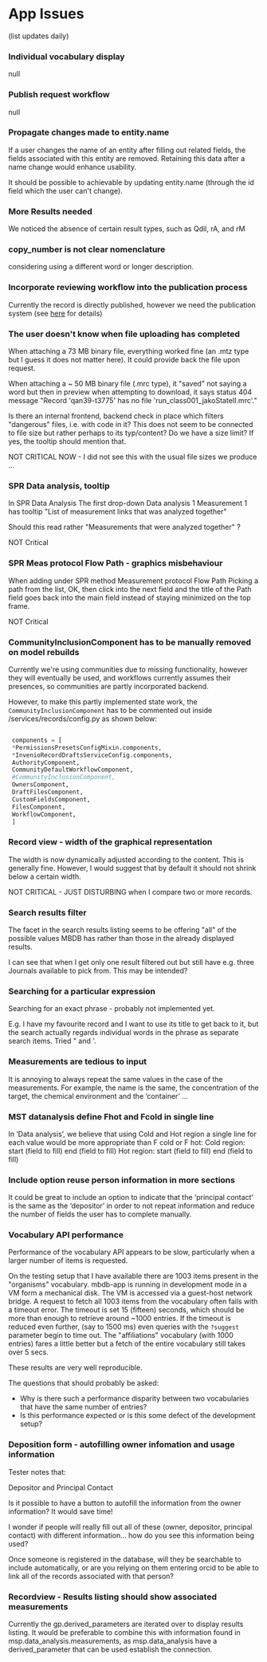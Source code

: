 # App Issues
(list updates daily)

### Individual vocabulary display

null

### Publish request workflow

null

### Propagate changes made to entity.name 

If a user changes the name of an entity after filling out related fields, the fields associated with this entity are removed. Retaining this data after a name change would enhance usability.

It should be possible to achievable by updating entity.name (through the id field which the user can't change). 

### More Results needed 

We noticed the absence of certain result types, such as Qdil, rA, and rM

### copy_number is not clear nomenclature

considering using a different word or longer description.

### Incorporate reviewing workflow into the publication process

Currently the record is directly published, however we need the publication system (see [here](https://github.com/Molecular-Biophysics-Database/mbdb-docs/tree/workflow-descriptions) for details)

### The user doesn't know when file uploading has completed

When attaching a 73 MB binary file, everything worked fine (an .mtz type but I guess it does not matter here). 
It could provide back the file upon request.

When attaching a ~ 50 MB binary file (.mrc type), it "saved" not saying a word but then in preview when attempting to download, it says
status	404
message	"Record 'qan39-t3775' has no file 'run_class001_jakoStateII.mrc'."

Is there an internal frontend, backend check in place which filters "dangerous" files, i.e. with code in it?
This does not seem to be connected to file size but rather perhaps to its typ/content?
Do we have a size limit? If yes, the tooltip should mention that.

NOT CRITICAL NOW - I did not see this with the usual file sizes we produce ...

### SPR Data analysis, tooltip

In SPR
Data Analysis
The first drop-down Data analysis 1 Measurement 1 has tooltip
"List of measurement links that was analyzed together"

Should this read rather
"Measurements that were analyzed together" ?

NOT Critical

### SPR Meas protocol Flow Path - graphics misbehaviour

When adding under SPR method
Measurement protocol
Flow
Path
Picking a path from the list, OK, then click into the next field and the title of the Path field goes back into the main field instead of staying minimized on the top frame.

NOT Critical 

### CommunityInclusionComponent has to be manually removed on model rebuilds

Currently we're using communities due to missing functionality, however they will eventually be used, and workflows currently assumes their presences, so communities are partly incorporated backend. 

However, to make this partly implemented state work, the `CommunityInclusionComponent` has to be commented out inside
<model>/services/records/config.py as shown below:

```python

 components = [
 *PermissionsPresetsConfigMixin.components,
 *InvenioRecordDraftsServiceConfig.components,
 AuthorityComponent,
 CommunityDefaultWorkflowComponent,
 #CommunityInclusionComponent,
 OwnersComponent,
 DraftFilesComponent,
 CustomFieldsComponent,
 FilesComponent,
 WorkflowComponent,
 ]


```

### Record view - width of the graphical representation

The width is now dynamically adjusted according to the content.
This is generally fine.
However, I would suggest that by default it should not shrink below a certain width.

NOT CRITICAL - JUST DISTURBING when I compare two or more records.


### Search results filter

The facet in the search results listing seems to be offering "all" of the possible values MBDB has rather than those in the already displayed results.

I can see that when I get only one result filtered out but still have e.g. three Journals available to pick from.
This may be intended?


### Searching for a particular expression

Searching for an exact phrase - probably not implemented yet.

E.g. I have my favourite record and I want to use its title to get back to it, but the search actually regards individual words in the phrase as separate search items.
Tried " and '.


### Measurements are tedious to input 

 It is annoying to always repeat the same values in the case of the measurements. For example, the name is the same, the concentration of the target, the chemical environment and the ‘container’ ...

### MST datanalysis define Fhot and Fcold in single line 

In ‘Data analysis’, we believe that using Cold and Hot region a single line for each value would be more appropriate than F cold or F hot:
Cold region: start (field to fill) end (field to fill)
Hot region: start (field to fill) end (field to fill)

### Include option reuse person information in more sections 

It could be great to include an option to indicate that the ‘principal contact’ is the same as the ‘depositor’ in order to not repeat information and reduce the number of fields the user has to complete manually.

### Vocabulary API performance

Performance of the vocabulary API appears to be slow, particularly when a larger number of items is requested.

On the testing setup that I have available there are 1003 items present in the "organisms" vocabulary. mbdb-app is running in development mode in a VM form a mechanical disk. The VM is accessed via a guest-host network bridge. A request to fetch all 1003 items from the vocabulary often fails with a timeout error. The timeout is set 15 (fifteen) seconds, which should be more than enough to retrieve around ~1000 entries. If the timeout is reduced even further, (say to 1500 ms) even queries with the `?suggest` parameter begin to time out.
The "affiliations" vocabulary (with 1000 entries) fares a little better but a fetch of the entire vocabulary still takes over 5 secs. 

These results are very well reproducible.

The questions that should probably be asked:
- Why is there such a performance disparity between two vocabularies that have the same number of entries?
- Is this performance expected or is this some defect of the development setup?

### Deposition form - autofilling owner infomation and usage information

Tester notes that:

Depositor and Principal Contact

Is it possible to have a button to autofill the information from the owner information? It would save time!

I wonder if people will really fill out all of these (owner, depositor, principal contact) with different information… how do you see this information being used?

Once someone is registered in the database, will they be searchable to include automatically, or are you relying on them entering orcid to be able to link all of the records associated with that person?

### Recordview - Results listing should show associated measurements 

Currently the gp.derived_parameters are iterated over to display results listing. It would be preferable to combine this with information found in msp.data_analysis.measurements, as msp.data_analysis have a derived_parameter that can be used establish the connection. 


